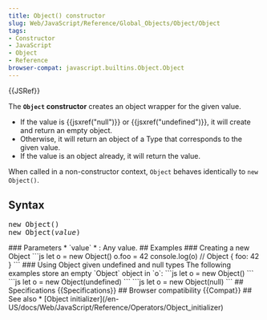 ```yaml
---
title: Object() constructor
slug: Web/JavaScript/Reference/Global_Objects/Object/Object
tags:
- Constructor
- JavaScript
- Object
- Reference
browser-compat: javascript.builtins.Object.Object
---
```

{{JSRef}}

The **`Object` constructor** creates an object wrapper for the given value.

- If the value is {{jsxref("null")}} or {{jsxref("undefined")}},
  it will create and return an empty object.
- Otherwise, it will return an object of a Type that corresponds to the given
  value.
- If the value is an object already, it will return the value.

When called in a non-constructor context, `Object` behaves identically to
`new Object()`.

## Syntax

<pre class="brush: js">
new Object()
new Object(<var>value</var>)</pre
>


### Parameters

*   `value`
    *   : 
        Any value.

## Examples

### Creating a new Object



```js
let o = new Object()
o.foo = 42

console.log(o)
// Object { foo: 42 }
```

### Using Object given undefined and null types

The following examples store an empty `Object` object in `o`:



```js
let o = new Object()
```



```js
let o = new Object(undefined)
```



```js
let o = new Object(null)
```

## Specifications

{{Specifications}}

## Browser compatibility

{{Compat}}

## See also

*   [Object
    initializer](/en-US/docs/Web/JavaScript/Reference/Operators/Object_initializer)
